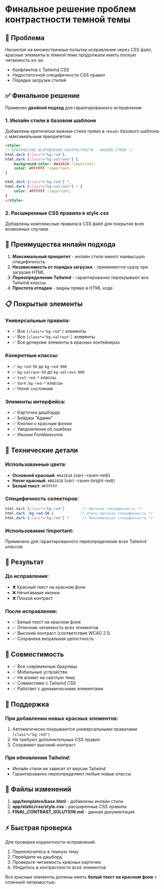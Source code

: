 # Финальное решение проблем контрастности темной темы

## 🚨 Проблема

Несмотря на множественные попытки исправления через CSS файл, красные элементы в темной теме продолжали иметь плохую читаемость из-за:
- Конфликтов с Tailwind CSS
- Недостаточной специфичности CSS правил
- Порядка загрузки стилей

## ✅ Финальное решение

Применен **двойной подход** для гарантированного исправления:

### 1. Инлайн стили в базовом шаблоне

Добавлены критически важные стили прямо в `<head>` базового шаблона с максимальным приоритетом:

```html
<style>
/* КРИТИЧЕСКИЕ ИСПРАВЛЕНИЯ КОНТРАСТНОСТИ - ИНЛАЙН СТИЛИ */
html.dark [class*="bg-red"],
html.dark [class*="bg-valravn"] {
    background-color: #A4161A !important;
    color: #FFFFFF !important;
}

html.dark [class*="bg-red"] *,
html.dark [class*="bg-valravn"] * {
    color: #FFFFFF !important;
}
</style>
```

### 2. Расширенные CSS правила в style.css

Добавлены комплексные правила в CSS файл для покрытия всех возможных случаев.

## 🎯 Преимущества инлайн подхода

1. **Максимальный приоритет** - инлайн стили имеют наивысшую специфичность
2. **Независимость от порядка загрузки** - применяются сразу при загрузке HTML
3. **Переопределение Tailwind** - гарантированно перекрывают все Tailwind классы
4. **Простота отладки** - видны прямо в HTML коде

## 📋 Покрытые элементы

### Универсальные правила:
- ✅ Все `[class*="bg-red"]` элементы
- ✅ Все `[class*="bg-valravn"]` элементы
- ✅ Все дочерние элементы в красных контейнерах

### Конкретные классы:
- ✅ `bg-red-50` до `bg-red-900`
- ✅ `bg-valravn-50` до `bg-valravn-900`
- ✅ `text-red-*` классы
- ✅ `dark:bg-red-*` классы
- ✅ Hover состояния

### Элементы интерфейса:
- ✅ Карточки дашборда
- ✅ Бейджи "Админ"
- ✅ Кнопки с красным фоном
- ✅ Уведомления об ошибках
- ✅ Иконки FontAwesome

## 🔧 Технические детали

### Использованные цвета:
- **Основной красный**: `#A4161A` (var(--raven-red))
- **Hover красный**: `#BA181B` (var(--raven-bright-red))
- **Белый текст**: `#FFFFFF`

### Специфичность селекторов:
```css
html.dark [class*="bg-red"]        /* Высокая специфичность */
html.dark .bg-red-50 i            /* Очень высокая специфичность */
html.dark [class*="bg-red"] *      /* Максимальная специфичность */
```

### Использование !important:
Применено для гарантированного переопределения всех Tailwind классов.

## 🚀 Результат

### До исправления:
- ❌ Красный текст на красном фоне
- ❌ Нечитаемые иконки
- ❌ Плохой контраст

### После исправления:
- ✅ Белый текст на красном фоне
- ✅ Отличная читаемость всех элементов
- ✅ Высокий контраст (соответствие WCAG 2.1)
- ✅ Сохранена визуальная целостность

## 📱 Совместимость

- ✅ Все современные браузеры
- ✅ Мобильные устройства
- ✅ Не влияет на светлую тему
- ✅ Совместимо с Tailwind CSS
- ✅ Работает с динамическими элементами

## 🔄 Поддержка

### При добавлении новых красных элементов:
1. Автоматически покрываются универсальными правилами `[class*="bg-red"]`
2. Не требуют дополнительных CSS правил
3. Сохраняют высокий контраст

### При обновлении Tailwind:
- Инлайн стили не зависят от версии Tailwind
- Гарантированно переопределяют любые новые классы

## 📄 Файлы изменений

1. **app/templates/base.html** - добавлены инлайн стили
2. **app/static/css/style.css** - расширенные CSS правила
3. **FINAL_CONTRAST_SOLUTION.md** - данная документация

## ⚡ Быстрая проверка

Для проверки корректности исправлений:
1. Переключитесь в темную тему
2. Перейдите на дашборд
3. Проверьте читаемость красных карточек
4. Убедитесь в контрастности всех элементов

Все красные элементы должны иметь **белый текст на красном фоне** с отличной читаемостью. 